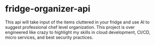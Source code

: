 # fridge-organizer-api
This api will take input of the items cluttered in your fridge and use AI to suggest professional chef level organization. This project is over engineered like crazy to highlight my skills in cloud development, CI/CD, micro services, and best security practices.
